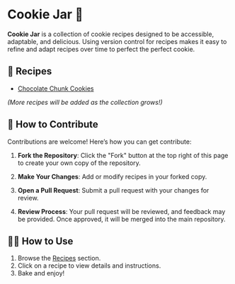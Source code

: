 # Cookie Jar 🍪

**Cookie Jar** is a collection of cookie recipes designed to be accessible, adaptable, and delicious. Using version control for recipes makes it easy to refine and adapt recipes over time to perfect the perfect cookie.

## 🍪 Recipes

- [Chocolate Chunk Cookies](./chocolate_chunk_cookies.md)

_(More recipes will be added as the collection grows!)_

## 🤝 How to Contribute

Contributions are welcome! Here’s how you can get contribute:

1. **Fork the Repository**: Click the "Fork" button at the top right of this page to create your own copy of the repository.

2. **Make Your Changes**: Add or modify recipes in your forked copy.

3. **Open a Pull Request**: Submit a pull request with your changes for review.

4. **Review Process**: Your pull request will be reviewed, and feedback may be provided. Once approved, it will be merged into the main repository.

## 🧑‍🍳 How to Use

1. Browse the [Recipes](#-recipes) section.
2. Click on a recipe to view details and instructions.
3. Bake and enjoy!
